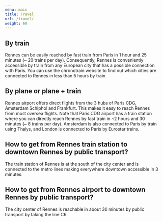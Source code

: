 ```yaml
---
menu: main
title: Travel
url: /travel/
weight: 60
---
```



## By train

Rennes can be easily reached by fast train from Paris in 1 hour and 25 minutes (~ 20 trains per day). Consequently, Rennes is conveniently accessible by train from any European city that has a possible connection with Paris. You can use the chronotrain website to find out which cities are connected to Rennes in less than 5 hours by train.

## By plane or plane + train

Rennes airport offers direct flights from the 3 hubs of Paris CDG, Amsterdam Schiphol and Frankfurt. This makes it easy to reach Rennes from most oversea flights. Note that Paris CDG airport has a train station where you can directly reach Rennes by fast train in ~2 hours and 30 minutes (~ 8 trains per day). Amsterdam is also connected to Paris by train using Thalys, and London is connected to Paris by Eurostar trains.

## How to get from Rennes train station to downtown Rennes by public transport?

The train station of Rennes is at the south of the city center and is connected to the metro lines making everywhere downtown accessible in 3 minutes.

## How to get from Rennes airport to downtown Rennes by public transport?

The city center of Rennes is reachable in about 30 minutes by public transport by taking the line C6.





